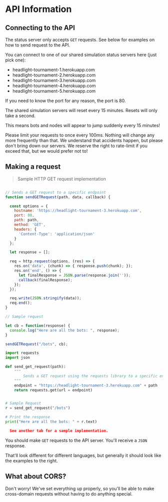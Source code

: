 
# API Information

## Connecting to the API

The status server only accepts `GET` requests. See below for examples on how to send request to the API.

You can connect to one of our shared simulation status servers here (just pick one):

* headlight-tournament-1.herokuapp.com 
* headlight-tournament-2.herokuapp.com 
* headlight-tournament-3.herokuapp.com 
* headlight-tournament-4.herokuapp.com
* headlight-tournament-5.herokuapp.com

If you need to know the port for any reason, the port is 80.

<aside class="notice">
  The shared simulation servers will reset every 15 minutes. Resets will only take a second.

  This means bots and nodes will appear to jump suddenly every 15 minutes!
</aside>

<aside class="warning">
  Please limit your requests to once every 100ms. Nothing will change any more frequently than that.
  We understand that accidents happen, but please don't bring down our servers.  
  We reserve the right to rate-limit if you exceed that, but we would prefer not to!
</aside>

## Making a request

> Sample HTTP GET request implementation

```javascript

// Sends a GET request to a specific endpoint
function sendGETRequest(path, data, callback) {

  const options = {
    hostname: 'https://headlight-tournament-3.herokuapp.com',
    port: 80,
    path: path,
    method: 'GET',
    headers: {
      'Content-Type': 'application/json'
    }
  };

  let response = [];

  req = http.request(options, (res) => {
    res.on('data', (chunk) => { response.push(chunk); });
    res.on('end', () => { 
      let finalResponse = JSON.parse(response.join(''));
      callback(finalResponse); 
    });
  });

  req.write(JSON.stringify(data));
  req.end();
}

// Sample request

let cb = function(response) {
  console.log("Here are all the bots: ", response);
}

sendGETRequest("/bots", cb);
```

```python
import requests
import json

def send_get_request(path):
    """
        Sends a GET request using the requests library to a specific endpoint.
    """
    endpoint = "https://headlight-tournament-3.herokuapp.com" + path
    return requests.get(url = endpoint)


# Sample Request
r = send_get_request("/bots")

# Print the response
print("Here are all the bots: " + r.text)
```

```json
  See another tab for a sample implementation.
```

You should make `GET` requests to the API server. You'll receive a `JSON` response.

That'll look different for different languages, but generally it should look like the examples to the right.


## What about CORS?

Don't worry! We've set everything up properly, so you'll be able to make cross-domain requests without having to do anything special.